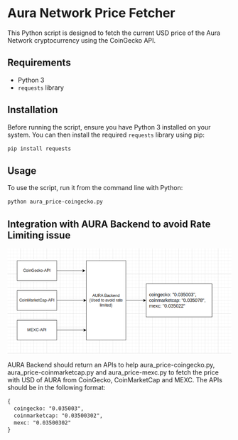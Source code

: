 # Aura Network Price Fetcher

This Python script is designed to fetch the current USD price of the Aura Network cryptocurrency using the CoinGecko API.

## Requirements

- Python 3
- `requests` library

## Installation

Before running the script, ensure you have Python 3 installed on your system. You can then install the required `requests` library using pip:

```bash
pip install requests
```

## Usage

To use the script, run it from the command line with Python:

```bash
python aura_price-coingecko.py
```

## Integration with AURA Backend to avoid Rate Limiting issue
![AURA-BE](./img/AURA-BE.png)

AURA Backend should return an APIs to help aura_price-coingecko.py, aura_price-coinmarketcap.py and aura_price-mexc.py to fetch the price with USD of AURA from CoinGecko, CoinMarketCap and MEXC. The APIs should be in the following format:

```
{
  coingecko: "0.035003",
  coinmarketcap: "0.03500302",
  mexc: "0.03500302"
}
```